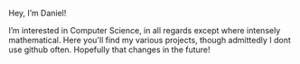 Hey, I’m Daniel!

I’m interested in Computer Science, in all regards except where intensely mathematical. Here you'll find my various projects, though admittedly I dont use github often. Hopefully that changes in the future!

<!---
DanDigits/DanDigits is a ✨ special ✨ repository because its `README.md` (this file) appears on your GitHub profile.
You can click the Preview link to take a look at your changes.
--->
